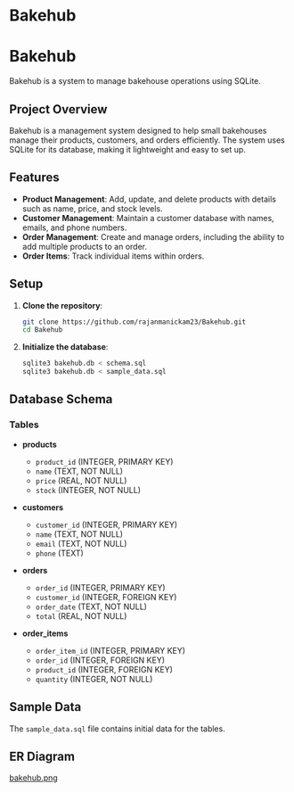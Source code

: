 # Bakehub
# Bakehub

Bakehub is a system to manage bakehouse operations using SQLite.

## Project Overview

Bakehub is a management system designed to help small bakehouses manage their products, customers, and orders efficiently. The system uses SQLite for its database, making it lightweight and easy to set up.

## Features

- **Product Management**: Add, update, and delete products with details such as name, price, and stock levels.
- **Customer Management**: Maintain a customer database with names, emails, and phone numbers.
- **Order Management**: Create and manage orders, including the ability to add multiple products to an order.
- **Order Items**: Track individual items within orders.

## Setup

1. **Clone the repository**:
    ```bash
    git clone https://github.com/rajanmanickam23/Bakehub.git
    cd Bakehub
    ```

2. **Initialize the database**:
    ```bash
    sqlite3 bakehub.db < schema.sql
    sqlite3 bakehub.db < sample_data.sql
    ```

## Database Schema

### Tables

- **products**
    - `product_id` (INTEGER, PRIMARY KEY)
    - `name` (TEXT, NOT NULL)
    - `price` (REAL, NOT NULL)
    - `stock` (INTEGER, NOT NULL)

- **customers**
    - `customer_id` (INTEGER, PRIMARY KEY)
    - `name` (TEXT, NOT NULL)
    - `email` (TEXT, NOT NULL)
    - `phone` (TEXT)

- **orders**
    - `order_id` (INTEGER, PRIMARY KEY)
    - `customer_id` (INTEGER, FOREIGN KEY)
    - `order_date` (TEXT, NOT NULL)
    - `total` (REAL, NOT NULL)

- **order_items**
    - `order_item_id` (INTEGER, PRIMARY KEY)
    - `order_id` (INTEGER, FOREIGN KEY)
    - `product_id` (INTEGER, FOREIGN KEY)
    - `quantity` (INTEGER, NOT NULL)

## Sample Data

The `sample_data.sql` file contains initial data for the tables.

## ER Diagram
[bakehub.png]()
